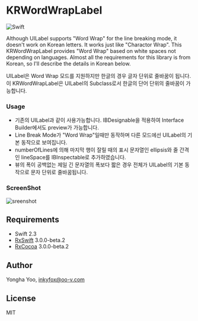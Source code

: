 # KRWordWrapLabel
![Swift](https://img.shields.io/badge/Swift-2.3-orange.svg)


Although UILabel supports "Word Wrap" for the line breaking mode, it doesn't work on Korean letters. It works just like "Charactor Wrap". This KRWordWrapLabel provides "Word Wrap" based on white spaces not depending on languages. Almost all the requirements for this library is from Korean, so I'll describe the details in Korean below.

UILabel은 Word Wrap 모드를 지원하지만 한글의 경우 글자 단위로 줄바꿈이 됩니다. 이 KRWordWrapLabel은 UILabel의 Subclass로서 한글의 단어 단위의 줄바꿈이 가능합니다.

### Usage
* 기존의 UILabel과 같이 사용가능합니다. IBDesignable을 적용하여 Interface Builder에서도 preview가 가능합니다.
* Line Break Mode가 "Word Wrap"일때만 동작하며 다른 모드에선 UILabel의 기본 동작으로 보여집니다.
* numberOfLines에 의해 마지막 행이 잘릴 때의 표시 문자열인 ellipsis와 줄 간격인 lineSpace를 IBInspectable로 추가하였습니다.
* 뷰의 폭이 공백없는 제일 긴 문자열의 폭보다 짧은 경우 전체가 UILabel의 기본 동작으로 문자 단위로 줄바꿈됩니다.

### ScreenShot
![sreenshot](https://github.com/inkyfox/KRWordWrapLabel/blob/master/screenshot/KRWordWrapLabel.gif)


## Requirements

- Swift 2.3
- [RxSwift](https://github.com/ReactiveX/RxSwift) 3.0.0-beta.2
- [RxCocoa](https://github.com/ReactiveX/RxSwift) 3.0.0-beta.2

## Author

Yongha Yoo, inkyfox@oo-v.com

## License

MIT
